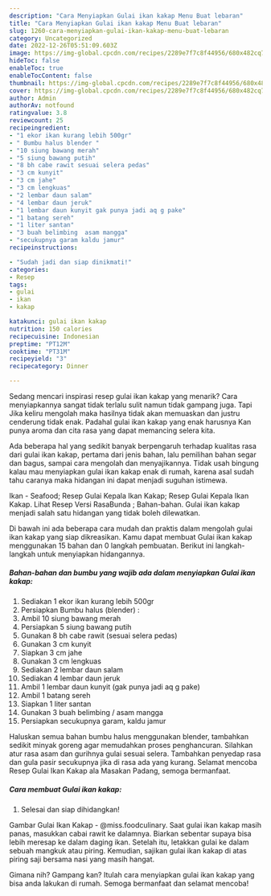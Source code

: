 ```yaml
---
description: "Cara Menyiapkan Gulai ikan kakap Menu Buat lebaran"
title: "Cara Menyiapkan Gulai ikan kakap Menu Buat lebaran"
slug: 1260-cara-menyiapkan-gulai-ikan-kakap-menu-buat-lebaran
category: Uncategorized
date: 2022-12-26T05:51:09.603Z
image: https://img-global.cpcdn.com/recipes/2289e7f7c8f44956/680x482cq70/gulai-ikan-kakap-foto-resep-utama.jpg
hideToc: false
enableToc: true
enableTocContent: false
thumbnail: https://img-global.cpcdn.com/recipes/2289e7f7c8f44956/680x482cq70/gulai-ikan-kakap-foto-resep-utama.jpg
cover: https://img-global.cpcdn.com/recipes/2289e7f7c8f44956/680x482cq70/gulai-ikan-kakap-foto-resep-utama.jpg
author: Admin
authorAv: notfound
ratingvalue: 3.8
reviewcount: 25
recipeingredient:
- "1 ekor ikan kurang lebih 500gr"
- " Bumbu halus blender "
- "10 siung bawang merah"
- "5 siung bawang putih"
- "8 bh cabe rawit sesuai selera pedas"
- "3 cm kunyit"
- "3 cm jahe"
- "3 cm lengkuas"
- "2 lembar daun salam"
- "4 lembar daun jeruk"
- "1 lembar daun kunyit gak punya jadi aq g pake"
- "1 batang sereh"
- "1 liter santan"
- "3 buah belimbing  asam mangga"
- "secukupnya garam kaldu jamur"
recipeinstructions:

- "Sudah jadi dan siap dinikmati!"
categories:
- Resep
tags:
- gulai
- ikan
- kakap

katakunci: gulai ikan kakap 
nutrition: 150 calories
recipecuisine: Indonesian
preptime: "PT12M"
cooktime: "PT31M"
recipeyield: "3"
recipecategory: Dinner

---
```



Sedang mencari inspirasi resep gulai ikan kakap yang menarik? Cara menyiapkannya sangat tidak terlalu sulit namun tidak gampang juga. Tapi Jika keliru mengolah maka hasilnya tidak akan memuaskan dan justru cenderung tidak enak. Padahal gulai ikan kakap yang enak harusnya Kan punya aroma dan cita rasa yang dapat memancing selera kita.


Ada beberapa hal yang sedikit banyak berpengaruh terhadap kualitas rasa dari gulai ikan kakap, pertama dari jenis bahan, lalu pemilihan bahan segar dan bagus, sampai cara mengolah dan menyajikannya. Tidak usah bingung kalau mau menyiapkan gulai ikan kakap enak di rumah, karena asal sudah tahu caranya maka hidangan ini dapat menjadi suguhan istimewa.

Ikan - Seafood; Resep Gulai Kepala Ikan Kakap; Resep Gulai Kepala Ikan Kakap. Lihat Resep Versi RasaBunda ; Bahan-bahan. Gulai ikan kakap menjadi salah satu hidangan yang tidak boleh dilewatkan.


Di bawah ini ada beberapa cara mudah dan praktis dalam mengolah gulai ikan kakap yang siap dikreasikan. Kamu dapat membuat Gulai ikan kakap menggunakan 15 bahan dan 0 langkah pembuatan. Berikut ini langkah-langkah untuk menyiapkan hidangannya.

<!--inarticleads1-->

##### Bahan-bahan dan bumbu yang wajib ada dalam menyiapkan Gulai ikan kakap:

1. Sediakan 1 ekor ikan kurang lebih 500gr
1. Persiapkan  Bumbu halus (blender) :
1. Ambil 10 siung bawang merah
1. Persiapkan 5 siung bawang putih
1. Gunakan 8 bh cabe rawit (sesuai selera pedas)
1. Gunakan 3 cm kunyit
1. Siapkan 3 cm jahe
1. Gunakan 3 cm lengkuas
1. Sediakan 2 lembar daun salam
1. Sediakan 4 lembar daun jeruk
1. Ambil 1 lembar daun kunyit (gak punya jadi aq g pake)
1. Ambil 1 batang sereh
1. Siapkan 1 liter santan
1. Gunakan 3 buah belimbing / asam mangga
1. Persiapkan secukupnya garam, kaldu jamur


Haluskan semua bahan bumbu halus menggunakan blender, tambahkan sedikit minyak goreng agar memudahkan proses penghancuran. Silahkan atur rasa asam dan gurihnya gulai sesuai selera. Tambahkan penyedap rasa dan gula pasir secukupnya jika di rasa ada yang kurang. Selamat mencoba Resep Gulai Ikan Kakap ala Masakan Padang, semoga bermanfaat. 

<!--inarticleads2-->

##### Cara membuat Gulai ikan kakap:


1. Selesai dan siap dihidangkan!

Gambar Gulai Ikan Kakap - @miss.foodculinary. Saat gulai ikan kakap masih panas, masukkan cabai rawit ke dalamnya. Biarkan sebentar supaya bisa lebih meresap ke dalam daging ikan. Setelah itu, letakkan gulai ke dalam sebuah mangkuk atau piring. Kemudian, sajikan gulai ikan kakap di atas piring saji bersama nasi yang masih hangat. 

Gimana nih? Gampang kan? Itulah cara menyiapkan gulai ikan kakap yang bisa anda lakukan di rumah. Semoga bermanfaat dan selamat mencoba!
